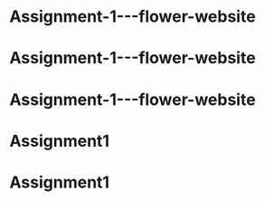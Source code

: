 # Assignment-1---flower-website
# Assignment-1---flower-website
# Assignment-1---flower-website
# Assignment1
# Assignment1
